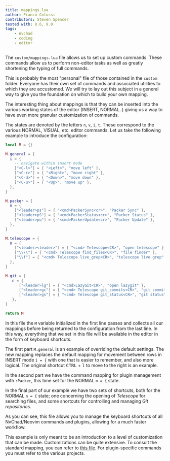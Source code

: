 ```yaml
---
title: mappings.lua
author: Franco Colussi
contributors: Steven Spencer
tested with: 8.6, 9.0
tags:
    - nvchad
    - coding
    - editor
---
```


The `custom/mappings.lua` file allows us to set up custom commands. These commands allow us to perform non-editor tasks as well as greatly shortening the typing of full commands.

This is probably the most "personal" file of those contained in the `custom` folder. Everyone has their own set of commands and associated utilities to which they are accustomed. We will try to lay out this subject in a general way to give you the foundation on which to build your own mapping.

The interesting thing about mappings is that they can be inserted into the various working states of the editor (INSERT, NORMAL..) giving us a way to have even more granular customization of commands.

The states are denoted by the letters `n`, `v`, `i`, `t`. These correspond to the various NORMAL, VISUAL, etc. editor commands. Let us take the following example to introduce the configuration:

```lua
local M = {}

M.general = {
  i = {
    -- navigate within insert mode
    ["<C-l>"] = { "<Left>", "move left" },
    ["<C-r>"] = { "<Right>", "move right" },
    ["<C-d>"] = { "<Down>", "move down" },
    ["<C-u>"] = { "<Up>", "move up" },
  },
}

M.packer = {
  n = {
    ["<leader>ps"] = { "<cmd>PackerSync<cr>", "Packer Sync" },
    ["<leader>pS"] = { "<cmd>PackerStatus<cr>", "Packer Status" },
    ["<leader>pu"] = { "<cmd>PackerUpdate<cr>", "Packer Update" },
  },
}

M.telescope = {
  n = {
    ["<leader><leader>"] = { "<cmd> Telescope<CR>", "open telescope" },
    ["\\\\"] = { "<cmd> Telescope find_files<CR>", "file finder" },
    ["\\f"] = { "<cmd> Telescope live_grep<CR>", "telescope live grep" },
  },
}

M.git = {
   n = {
      ["<leader>lg"] = { "<cmd>LazyGit<CR>", "open lazygit" },
      ["<leader>gc"] = { "<cmd> Telescope git_commits<CR>", "git commits" },
      ["<leader>gs"] = { "<cmd> Telescope git_status<CR>", "git status" },
   },
}

return M
```

In this file the `M` variable initialized in the first line passes and collects all our mappings before being returned to the configuration from the last line. In this way, everything that we set in this file will be available in the editor in the form of keyboard shortcuts.

The first part `M.general` is an example of overriding the default settings. The new mapping replaces the default mapping for movement between rows in INSERT mode `i = {` with one that is easier to remember, and also more logical. The original shortcut <kbd>CTRL</kbd> + <kbd>l</kbd> to move to the right is an example.  

In the second part we have the command mapping for plugin management with `:Packer`, this time set for the NORMAL `n = {` state.


In the final part of our example we have two sets of shortcuts, both for the NORMAL `n = {` state; one concerning the opening of *Telescope* for searching files, and some shortcuts for controlling and managing *Git repositories*.

As you can see, this file allows you to manage the keyboard shortcuts of all NvChad/Neovim commands and plugins, allowing for a much faster workflow.

This example is only meant to be an introduction to a level of customization that can be made. Customizations can be quite extensive. To consult the standard mapping, you can refer to [this file](https://github.com/NvChad/NvChad/blob/main/lua/core/mappings.lua). For plugin-specific commands you must refer to the various projects.
